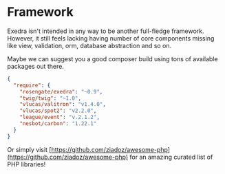 # Framework
Exedra isn't intended in any way to be another full-fledge framework. However, it still feels lacking having number of core components missing like view, validation, orm, database abstraction  and so on.

Maybe we can suggest you a good composer build using tons of available packages out there.

```json
{
  "require": {
    "rosengate/exedra": "~0.9",
    "twig/twig": "~1.0",
    "vlucas/valitron": "v1.4.0",
    "vlucas/spot2": "v2.2.0",
    "league/event": "v.2.1.2",
    "nesbot/carbon": "1.22.1"
  }
}
```

Or simply visit [https://github.com/ziadoz/awesome-php](https://github.com/ziadoz/awesome-php) for an amazing curated list of PHP libraries!